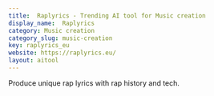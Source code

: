 ```yaml
---
title:  Raplyrics - Trending AI tool for Music creation
display_name:  Raplyrics
category: Music creation
category_slug: music-creation
key: raplyrics_eu
website: https://raplyrics.eu/
layout: aitool
---
```


Produce unique rap lyrics with rap history and tech.
